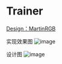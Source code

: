 # Trainer
[Design：MartinRGB](https://dribbble.com/shots/2346124-Private-Trainer-Course-List)

实现效果图
  ![image](https://github.com/liyanzhao/Trainer/blob/master/implement.gif)

设计图
  ![image](https://github.com/liyanzhao/Trainer/blob/master/Design.gif)
  
  
